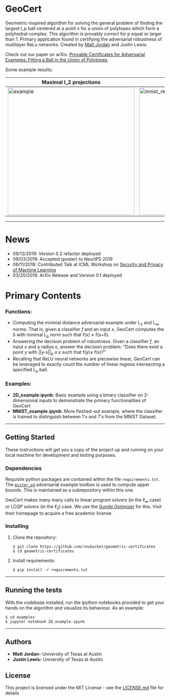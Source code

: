 # GeoCert

Geometric-inspired algorithm for solving the general problem of finding the largest l_p ball centered at a point x for a union of polytopes which form a polyhedral complex. This algorithm is provably correct for p equal or larger than 1. Primary application found in certifying the adversarial robustness of multilayer ReLu networks. Created by [Matt Jordan](https://cs.utexas.edu/~mjordan) and Justin Lewis. 

Check out our paper on arXiv: [Provable Certificates for Adversarial Examples: Fitting a Ball in the Union of Polytopes](https://arxiv.org/abs/1903.08778).


Some example results:

Maximal l_2 projections           | Network Input Partioning
-----------------------------------------|-----------------------------------------
<img src="https://github.com/revbucket/geometric-certificates/blob/master/paper/Figures/%5B50%2C8%2C2%5D/non_robust_projections_l2.svg" alt="example" width="400"> | <img src="https://github.com/revbucket/geometric-certificates/blob/master/paper/Figures/%5B50%2C8%2C2%5D/locus_PG_plot_non_robust.svg" alt="mnist_reconstr" width="400">

---
# News
- 09/13/2019: Version 0.2 refactor deployed
- 09/03/2019: Accepted (poster) to NeurIPS 2019
- 06/11/2019: Contributed Talk at ICML Workshop on [Security and Privacy of Machine Learning](https://icml2019workshop.github.io)
- 03/20/2019: ArXiv Release and Version 0.1 deployed
# Primary Contents


### Functions:
- Computing the minimal distance adversarial example under L<sub>2</sub> and L<sub>&#8734;</sub> norms. That is, given a classifier _f_ and an input _x_, GeoCert computes the &delta; with minimal L<sub>p</sub> norm such that f(x) &ne; f(x+&delta;).
- Answering the decision problem of robustness. Given a classifier _f_, an input _x_ and a radius &epsilon;, answer the decision problem: "Does there exist a point _y_ with ||y-x||<sub>p</sub> &le; &epsilon; such that f(y)&ne; f(x)?"
- Recalling that ReLU neural networks are piecewise linear, GeoCert can be leveraged to exactly count the number of linear regions intersecting a specified L<sub>p</sub> ball.

### Examples:
* __2D_example.ipynb:__ Basic example using a binary classifier on 2-dimensional inputs to demonstrate the primary functionalities of GeoCert
* __MNIST_example.ipynb:__ More fleshed-out example, where the classifier is trained to distinguish between 1's and 7's from the MNIST Dataset.

---

## Getting Started

These instructions will get you a copy of the project up and running on your local machine for development and testing purposes.

### Dependencies
Requisite python packages are contained within the file `requirements.txt`. The [`mister_ed`](https://github.com/revbucket/mister_ed) adversarial example toolbox is used to compute upper bounds. This is maintained as a subrepository within this one.

GeoCert makes many many calls to linear program solvers (in the $\ell_\infty$ case) or LCQP solvers (in the $\ell_2$) case. We use the [Gurobi Optimizer](https://www.gurobi.com) for this. Visit their homepage to acquire a free academic license.

### Installing

1. Clone the repository:
    ```shell
    $ git clone https://github.com/revbucket/geometric-certificates
    $ cd geometric-certificates
    ```
2. Install requirements:
    ```shell
    $ pip install -r requirements.txt
    ```
---

## Running the tests

With the codebase installed, run the ipython notebooks provided to get your hands on the algorithm and visualize its behaviour. As an example:

```shell
$ cd examples 
$ jupyter notebook 2D_example.ipynb
```	

---

## Authors

* **Matt Jordan-** University of Texas at Austin 
* **Justin Lewis-** University of Texas at Austin 


## License

This project is licensed under the MIT License - see the [LICENSE.md](LICENSE.md) file for details


